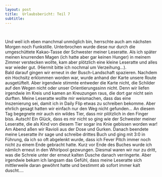 ```yaml
---
layout: post
title:  Urlaubsbericht: Teil 7
subtitle:  
---
```


 

Und weil ich eben manchmal unmöglich bin, herrschte auch am nächsten Morgen noch Funkstille. Unterbrochen wurde diese nur durch die umgeschüttete Kakao-Tasse der Schwester meiner Leseratte. Als ich später meinen knurrenden Magen (ich hatte aber gar keinen Hunger) in meinem Zimmer verstecken wollte, kam aber plötzlich eine kleine Leseratte und alles war wieder gut. (Hiermit bitte ich nochmal um Verzeihung...).  
Bald darauf gingen wir erneut in der Busch-Landschaft spazieren. Nachdem ein Hochsitz erklommen worden war, wurde anhand der Karte unsere Route ausgetüftelt. Aber irgendwie stimmte entweder die Karte nicht, die Schilder auf den Wegen nicht oder unser Orientierungssinn nicht. Denn wir liefen irgendwie im Kreis und kamen an Kreuzungen raus, die dort gar nicht sein durften. Meine Leseratte wollte mir weismachen, dass das eine Inszenierung sei, damit ich in Daily Flip etwas zu schreiben bekomme. Aber ehrlich gesagt hatten wir einfach nur den Weg nicht gefunden... An diesem Tag begegnete mir auch ein wildes Tier, dass mir plötzlich in den Finger biss. Autsch! Ein Glück, dass es mir nicht so ging wie der Schwester meiner Leseratte, die als Kind von diesem Tier sogar ins Knie gebissen worden war!  
Am Abend aßen wir Ravioli aus der Dose und Gurken. Danach beendete meine Leseratte ihr sage und schreibe drittes Buch und ging mit 3:0 in Führung, da ich so oft abgelenkt wurde, dass ich Fever Pitch immer noch nicht zu einem Ende gebracht hatte. Kurz vor Ende des Buches wurde ich nämlich erneut in den Whirlpool gezwungen. Diesmal waren wir nur zu dritt, was die Schreie unter der erneut kalten Dusche danach verringerte. Aber irgendwie bekam ich langsam das Gefühl, dass meine Leseratte sich mittlerweile daran gewöhnt hatte und bestimmt ab sofort immer kalt duscht....
